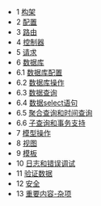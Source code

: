 * 1 [构架](https://github.com/zhongyinghe/thinkphp_study/blob/master/structure.md)
* 2 [配置](https://github.com/zhongyinghe/thinkphp_study/blob/master/conf.md)
* 3 [路由](https://github.com/zhongyinghe/thinkphp_study/blob/master/route.md)
* 4 [控制器](https://github.com/zhongyinghe/thinkphp_study/blob/master/controller.md)
* 5 [请求](https://github.com/zhongyinghe/thinkphp_study/blob/master/request.md)
* 6 [数据库](#)
* 6.1 [数据库配置](https://github.com/zhongyinghe/thinkphp_study/blob/master/database_conf.md)
* 6.2 [数据库操作](https://github.com/zhongyinghe/thinkphp_study/blob/master/database_operate.md)
* 6.3 [数据查询](https://github.com/zhongyinghe/thinkphp_study/blob/master/database_where.md)
* 6.4 [数据select语句](https://github.com/zhongyinghe/thinkphp_study/blob/master/database_select.md)
* 6.5 [聚合查询和时间查询](https://github.com/zhongyinghe/thinkphp_study/blob/master/database_sum_time.md)
* 6.6 [子查询和事务支持](https://github.com/zhongyinghe/thinkphp_study/blob/master/database_last.md)
* 7 [模型操作](https://github.com/zhongyinghe/thinkphp_study/blob/master/mode_crud.md)
* 8 [视图](https://github.com/zhongyinghe/thinkphp_study/blob/master/view.md)
* 9 [模板](https://github.com/zhongyinghe/thinkphp_study/blob/master/template.md)
* 10 [日志和错误调试](https://github.com/zhongyinghe/thinkphp_study/blob/master/debug.md)
* 11 [验证数据](https://github.com/zhongyinghe/thinkphp_study/blob/master/validate.md)
* 12 [安全](https://github.com/zhongyinghe/thinkphp_study/blob/master/security.md)
* 13 [重要内容-杂项](https://github.com/zhongyinghe/thinkphp_study/blob/master/sundry.md)
